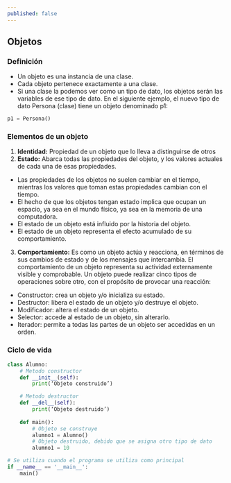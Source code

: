 ```yaml
---
published: false
---
```

## Objetos

### Definición
- Un objeto es una instancia de una clase. 
- Cada objeto pertenece exactamente a una clase.
- Si una clase la podemos ver como un tipo de dato, los objetos serán las variables de ese tipo de dato. En el siguiente ejemplo, el nuevo tipo de dato Persona (clase) tiene un objeto denominado p1:

```python
p1 = Persona()

```

### Elementos de un objeto
1. **Identidad:** Propiedad de un objeto que lo lleva a distinguirse de otros
2. **Estado:** Abarca todas las propiedades del objeto, y los valores actuales de cada una de esas propiedades.
 * Las propiedades de los objetos no suelen cambiar en el tiempo, mientras los valores que toman estas propiedades cambian con el tiempo.
 * El hecho de que los objetos tengan estado implica que ocupan un espacio, ya sea en el mundo físico, ya sea en la memoria de una computadora.
 * El estado de un objeto está influido por la historia del objeto.
 * El estado de un objeto representa el efecto acumulado de su comportamiento.
3. **Comportamiento:** Es como un objeto actúa y reacciona, en términos de sus cambios de estado y de los mensajes que intercambia.
El comportamiento de un objeto representa su actividad externamente visible y comprobable.
Un objeto puede realizar cinco tipos de operaciones sobre otro, con el propósito de provocar una reacción:
 * Constructor: crea un objeto y/o inicializa su estado.
 * Destructor: libera el estado de un objeto y/o destruye el objeto.
 * Modificador: altera el estado de un objeto.
 * Selector: accede al estado de un objeto, sin alterarlo.
 * Iterador: permite a todas las partes de un objeto ser accedidas en un orden.

### Ciclo de vida

```python
class Alumno:
	# Metodo constructor
	def __init__(self):
		print(‘Objeto construido’)

	# Metodo destructor
	def __del__(self):
		print(‘Objeto destruido’)
		
	def main():
		# Objeto se construye
		alumno1 = Alumno()
		# Objeto destruido, debido que se asigna otro tipo de dato
		alumno1 = 10

# Se utiliza cuando el programa se utiliza como principal
if __name__ == '__main__':
	main()

```